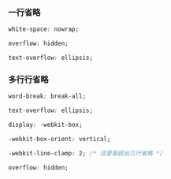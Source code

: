 ### 一行省略

```css
white-space: nowrap;

overflow: hidden;

text-overflow: ellipsis;
```

### 多行行省略

```css
word-break: break-all;

text-overflow: ellipsis;

display: -webkit-box;

-webkit-box-orient: vertical;

-webkit-line-clamp: 2; /* 这里是超出几行省略 */

overflow: hidden;
```